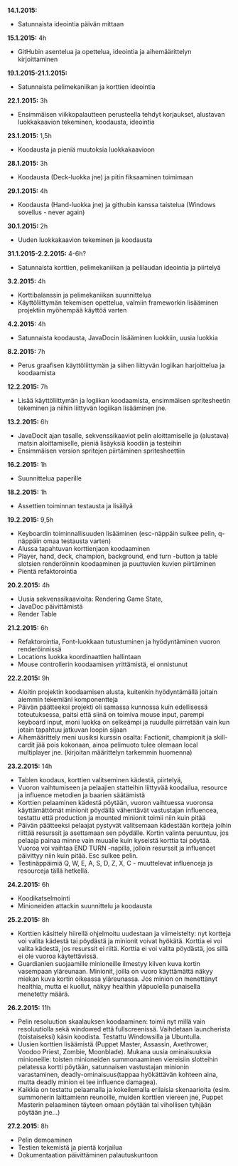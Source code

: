 **14.1.2015:** 
- Satunnaista ideointia päivän mittaan

**15.1.2015:** 4h 
- GitHubin asentelua ja opettelua, ideointia ja aihemäärittelyn kirjoittaminen

**19.1.2015-21.1.2015:** 
- Satunnaista pelimekaniikan ja korttien ideointia

**22.1.2015:** 3h 
- Ensimmäisen viikkopalautteen perusteella tehdyt korjaukset, alustavan luokkakaavion tekeminen, koodausta, ideointia

**23.1.2015:** 1,5h 
- Koodausta ja pieniä muutoksia luokkakaavioon

**28.1.2015:** 3h 
- Koodausta (Deck-luokka jne) ja pitin fiksaaminen toimimaan

**29.1.2015:** 4h 
- Koodausta (Hand-luokka jne) ja githubin kanssa taistelua (Windows sovellus - never again)

**30.1.2015:** 2h 
- Uuden luokkakaavion tekeminen ja koodausta

**31.1.2015-2.2.2015:** 4-6h?
- Satunnaista korttien, pelimekaniikan ja pelilaudan ideointia ja piirtelyä

**3.2.2015:** 4h
- Korttibalanssin ja pelimekaniikan suunnittelua
- Käyttöliittymän tekemisen opettelua, valmiin frameworkin lisääminen projektiin myöhempää käyttöä varten

**4.2.2015:** 4h
- Satunnaista koodausta, JavaDocin lisääminen luokkiin, uusia luokkia

**8.2.2015:** 7h
- Perus graafisen käyttöliittymän ja siihen liittyvän logiikan harjoittelua ja koodaamista

**12.2.2015:** 7h
- Lisää käyttöliittymän ja logiikan koodaamista, ensimmäisen spritesheetin tekeminen ja niihin liittyvän logiikan lisääminen jne.

**13.2.2015:** 6h
- JavaDocit ajan tasalle, sekvenssikaaviot pelin aloittamiselle ja (alustava) matsin aloittamiselle, pieniä lisäyksiä koodiin ja testeihin
- Ensimmäisen version spritejen piirtäminen spritesheettiin

**16.2.2015:** 1h
- Suunnittelua paperille

**18.2.2015:** 1h
- Assettien toiminnan testausta ja lisäilyä

**19.2.2015:** 9,5h
- Keyboardin toiminnallisuuden lisääminen (esc-näppäin sulkee pelin, q-näppäin omaa testausta varten)
- Alussa tapahtuvan korttienjaon koodaaminen
- Player, hand, deck, champion, background, end turn -button ja table slotsien renderöinnin koodaaminen ja puuttuvien kuvien piirtäminen
- Pientä refaktorointia

**20.2.2015:** 4h
- Uusia sekvenssikaavioita: Rendering Game State, 
- JavaDoc päivittämistä
- Render Table

**21.2.2015:** 6h
- Refaktorointia, Font-luokkaan tutustuminen ja hyödyntäminen vuoron renderöinnissä
- Locations luokka koordinaattien hallintaan
- Mouse controllerin koodaamisen yrittämistä, ei onnistunut

**22.2.2015:** 9h
- Aloitin projektin koodaamisen alusta, kuitenkin hyödyntämällä joitain aiemmin tekemiäni komponentteja 
- Päivän päätteeksi projekti oli samassa kunnossa kuin edellisessä toteutuksessa, paitsi että siinä on toimiva
mouse input, parempi keyboard input, moni luokka on selkeämpi ja ruudulle piirretään vain kun jotain tapahtuu
jatkuvan loopin sijaan
- Aihemäärittely meni uusiksi kurssin osalta: Factionit, championit ja skill-cardit jää pois kokonaan, ainoa pelimuoto
tulee olemaan local multiplayer jne. (kirjoitan määrittelyn tarkemmin huomenna)

**23.2.2015:** 14h
- Tablen koodaus, korttien valitseminen kädestä, piirtelyä, 
- Vuoron vaihtumiseen ja pelaajien statteihin liittyvää koodailua, resource ja influence metodien ja baarien säätämistä
- Korttien pelaaminen kädestä pöytään, vuoron vaihtuessa vuoronsa käyttämättömät minionit pöydällä vähentävät
vastustajan influencea, testattu että production ja mounted minionit toimii niin kuin pitää
- Päivän päätteeksi pelaajat pystyvät valitsemaan kädestään kortteja joihin riittää resurssit ja asettamaan sen pöydälle.
Kortin valinta peruuntuu, jos pelaaja painaa minne vain muualle kuin kyseistä korttia tai pöytää. Vuoroa voi vaihtaa 
END TURN -napilla, jolloin resurssit ja influencet päivittyy niin kuin pitää. Esc sulkee pelin.
- Testinäppäimiä Q, W, E, A, S, D, Z, X, C - muuttelevat influenceja ja resourceja tällä hetkellä.

**24.2.2015:** 6h
- Koodikatselmointi
- Minioneiden attackin suunnittelu ja koodausta

**25.2.2015:** 8h
- Korttien käsittely hiirellä ohjelmoitu uudestaan ja viimeistelty: nyt kortteja voi valita kädestä tai pöydästä ja minionit 
voivat hyökätä. Korttia ei voi valita kädestä, jos resurssit ei riitä. Korttia ei voi valita pöydästä, jos sillä ei ole vuoroa
käytettävissä.
- Guardianien suojaamille minioneille ilmestyy kilven kuva kortin vasempaan yläreunaan. Minionit, joilla on vuoro käyttämättä näkyy
miekan kuva kortin oikeassa yläreunassa. Jos minion on menettänyt healthia, mutta ei kuollut, näkyy healthin yläpuolella punaisella
menetetty määrä.

**26.2.2015:** 11h
- Pelin resoluution skaalauksen koodaaminen: toimii nyt millä vain resoluutiolla sekä windowed että fullscreenissä.  Vaihdetaan 
launcherista (toistaiseksi) käsin koodista. Testattu Windowsilla ja Ubuntulla.
- Uusien korttien lisäämistä (Puppet Master, Assassin, Axethrower, Voodoo Priest, Zombie, Moonblade). Mukana uusia ominaisuuksia
minioneille: toisten minioneiden summonaaminen viereisiin slotteihin pelatessa kortti pöytään, satunnaisen vastustajan minionin 
varastaminen, deadly-ominaisuus(tappaa hyökättävän kohteen aina, mutta deadly minion ei tee influence damagea). 
- Kaikkia on testattu pelaamalla ja kokeilemalla erilaisia skenaarioita (esim. summonerin laittamienn reunoille, muiden korttien 
viereen jne, Puppet Masterin pelaaminen täyteen omaan pöytään tai vihollisen tyhjään pöytään jne...)

**27.2.2015:** 8h
- Pelin demoaminen
- Testien tekemistä ja pientä korjailua
- Dokumentaation päivittäminen palautuskuntoon